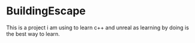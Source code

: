 # BuildingEscape

This is a project i am using to learn c++ and unreal as learning by doing is the best way to learn.
